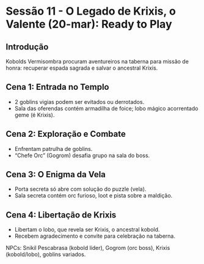 
# Sessão 11 - O Legado de Krixis, o Valente (20-mar): Ready to Play

## Introdução
Kobolds Vermisombra procuram aventureiros na taberna para missão de honra: recuperar espada sagrada e salvar o ancestral Krixis.

## Cena 1: Entrada no Templo
- 2 goblins vigias podem ser evitados ou derrotados.
- Sala das oferendas contém armadilha de foice; lobo mágico acorrentado geme (é Krixis).

## Cena 2: Exploração e Combate
- Enfrentam patrulha de goblins.
- “Chefe Orc” (Gogrom) desafia grupo na sala do boss.

## Cena 3: O Enigma da Vela
- Porta secreta só abre com solução do puzzle (vela).
- Sala secreta contém orc furioso, loot e pista sobre a maldição.

## Cena 4: Libertação de Krixis
- Libertam o lobo, que revela ser Krixis, o ancestral kobold.
- Recebem agradecimento e convite para celebração na taberna.

NPCs: Snikil Pescabrasa (kobold líder), Gogrom (orc boss), Krixis (kobold/lobo), goblins variados.
